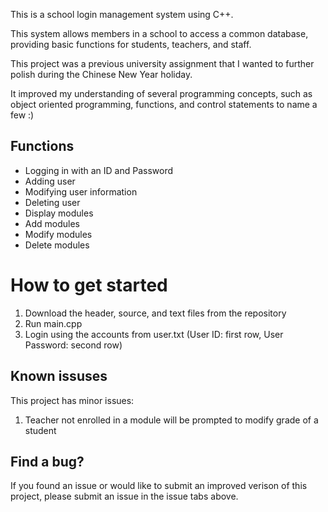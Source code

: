 This is a school login management system using C++.

This system allows members in a school to access a common database, providing basic functions for students, teachers, and staff.

This project was a previous university assignment that I wanted to further polish during the Chinese New Year holiday. 

It improved my understanding of several programming concepts, such as object oriented programming, functions, and control statements to name a few :)


## Functions
* Logging in with an ID and Password
* Adding user
* Modifying user information
* Deleting user
* Display modules 
* Add modules
* Modify modules
* Delete modules


# How to get started

1. Download the header, source, and text files from the repository
2. Run main.cpp
3. Login using the accounts from user.txt (User ID: first row, User Password: second row)
   

## Known issuses

This project has minor issues:
1. Teacher not enrolled in a module will be prompted to modify grade of a student
   
  
## Find a bug?

If you found an issue or would like to submit an improved verison of this project, please submit an issue in the issue tabs above.


